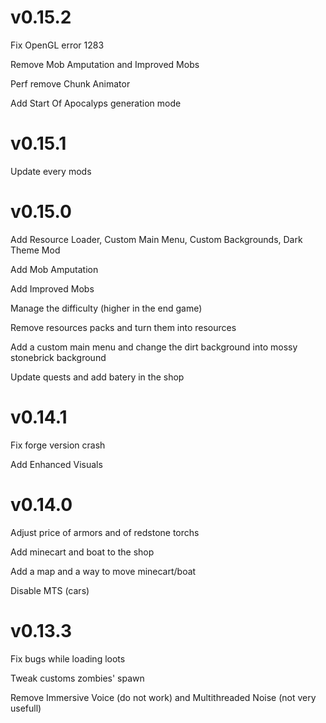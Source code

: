 # v0.15.2

Fix OpenGL error 1283

Remove Mob Amputation and Improved Mobs

Perf remove Chunk Animator

Add Start Of Apocalyps generation mode

# v0.15.1

Update every mods

# v0.15.0

Add Resource Loader, Custom Main Menu, Custom Backgrounds, Dark Theme Mod

Add Mob Amputation

Add Improved Mobs

Manage the difficulty (higher in the end game)

Remove resources packs and turn them into resources

Add a custom main menu and change the dirt background into mossy stonebrick background

Update quests and add batery in the shop

# v0.14.1

Fix forge version crash

Add Enhanced Visuals

# v0.14.0

Adjust price of armors and of redstone torchs

Add minecart and boat to the shop

Add a map and a way to move minecart/boat

Disable MTS (cars)

# v0.13.3

Fix bugs while loading loots

Tweak customs zombies' spawn

Remove Immersive Voice (do not work) and Multithreaded Noise (not very usefull)
